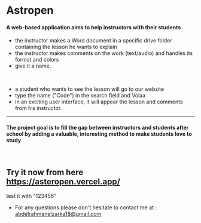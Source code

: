# Astropen  

#### A web-based application aims to help instructors with their students
- the instructor makes a Word document in a specific drive folder containing the lesson he wants to explain
- the instructor makes comments on the work (text/audio) and handles its format and colors
- give it a name.
<br>

- a student who wants to see the lesson will go to our website
- type the name ("Code") in the search field and Volaa 
- in an exciting user interface, it will appear the lesson and comments from his instructor.

---------------
#### The project goal is to fill the gap between instructors and students after school by adding a valuable, interesting method to make students love to study
<br>

## Try it now from here  https://asteropen.vercel.app/
test it with "123456"
<br>

* For any questions please don't hesitate to contact me at : abdelrahmanelzarka18@gmail.com
